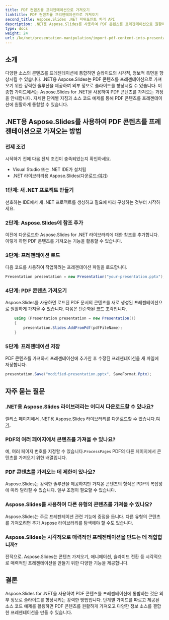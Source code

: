 ```yaml
---
title: PDF 컨텐츠를 프리젠테이션으로 가져오기
linktitle: PDF 컨텐츠를 프리젠테이션으로 가져오기
second_title: Aspose.Slides .NET 파워포인트 처리 API
description: .NET용 Aspose.Slides를 사용하여 PDF 콘텐츠를 프레젠테이션으로 원활하게 가져오는 방법을 알아보세요. 소스 코드가 포함된 이 단계별 가이드는 외부 PDF 콘텐츠를 통합하여 프레젠테이션을 향상시키는 데 도움이 됩니다.
type: docs
weight: 24
url: /ko/net/presentation-manipulation/import-pdf-content-into-presentations/
---
```


## 소개
다양한 소스의 콘텐츠를 프레젠테이션에 통합하면 슬라이드의 시각적, 정보적 측면을 향상시킬 수 있습니다. .NET용 Aspose.Slides는 PDF 콘텐츠를 프레젠테이션으로 가져오기 위한 강력한 솔루션을 제공하여 외부 정보로 슬라이드를 향상시킬 수 있습니다. 이 종합 가이드에서는 Aspose.Slides for .NET을 사용하여 PDF 콘텐츠를 가져오는 과정을 안내합니다. 자세한 단계별 지침과 소스 코드 예제를 통해 PDF 콘텐츠를 프레젠테이션에 원활하게 통합할 수 있습니다.

## .NET용 Aspose.Slides를 사용하여 PDF 콘텐츠를 프레젠테이션으로 가져오는 방법

### 전제 조건
시작하기 전에 다음 전제 조건이 충족되었는지 확인하세요.
- Visual Studio 또는 .NET IDE가 설치됨
-  .NET 라이브러리용 Aspose.Slides(다운로드:[여기](https://releases.aspose.com/slides/net/))

### 1단계: 새 .NET 프로젝트 만들기
선호하는 IDE에서 새 .NET 프로젝트를 생성하고 필요에 따라 구성하는 것부터 시작하세요.

### 2단계: Aspose.Slides에 참조 추가
이전에 다운로드한 Aspose.Slides for .NET 라이브러리에 대한 참조를 추가합니다. 이렇게 하면 PDF 콘텐츠를 가져오는 기능을 활용할 수 있습니다.

### 3단계: 프레젠테이션 로드
다음 코드를 사용하여 작업하려는 프레젠테이션 파일을 로드합니다.

```csharp
Presentation presentation = new Presentation("your-presentation.pptx");
```

### 4단계: PDF 콘텐츠 가져오기
Aspose.Slides를 사용하면 로드된 PDF 문서의 콘텐츠를 새로 생성된 프레젠테이션으로 원활하게 가져올 수 있습니다. 다음은 단순화된 코드 조각입니다.

```csharp
    using (Presentation presentation = new Presentation())
    {
        presentation.Slides.AddFromPdf(pdfFileName);
    }
```

### 5단계: 프레젠테이션 저장
PDF 콘텐츠를 가져와서 프레젠테이션에 추가한 후 수정된 프레젠테이션을 새 파일에 저장합니다.

```csharp
presentation.Save("modified-presentation.pptx", SaveFormat.Pptx);
```

## 자주 묻는 질문

### .NET용 Aspose.Slides 라이브러리는 어디서 다운로드할 수 있나요?
 릴리스 페이지에서 .NET용 Aspose.Slides 라이브러리를 다운로드할 수 있습니다.[여기](https://releases.aspose.com/slides/net/).

### PDF의 여러 페이지에서 콘텐츠를 가져올 수 있나요?
예, 여러 페이지 번호를 지정할 수 있습니다.`ProcessPages` PDF의 다른 페이지에서 콘텐츠를 가져오기 위한 배열입니다.

### PDF 콘텐츠를 가져오는 데 제한이 있나요?
Aspose.Slides는 강력한 솔루션을 제공하지만 가져온 콘텐츠의 형식은 PDF의 복잡성에 따라 달라질 수 있습니다. 일부 조정이 필요할 수 있습니다.

### Aspose.Slides를 사용하여 다른 유형의 콘텐츠를 가져올 수 있나요?
Aspose.Slides는 주로 프레젠테이션 관련 기능에 중점을 둡니다. 다른 유형의 콘텐츠를 가져오려면 추가 Aspose 라이브러리를 탐색해야 할 수도 있습니다.

### Aspose.Slides는 시각적으로 매력적인 프레젠테이션을 만드는 데 적합합니까?
전적으로. Aspose.Slides는 콘텐츠 가져오기, 애니메이션, 슬라이드 전환 등 시각적으로 매력적인 프레젠테이션을 만들기 위한 다양한 기능을 제공합니다.

## 결론
Aspose.Slides for .NET을 사용하여 PDF 콘텐츠를 프레젠테이션에 통합하는 것은 외부 정보로 슬라이드를 향상시키는 강력한 방법입니다. 단계별 가이드를 따르고 제공된 소스 코드 예제를 활용하면 PDF 콘텐츠를 원활하게 가져오고 다양한 정보 소스를 결합한 프레젠테이션을 만들 수 있습니다.